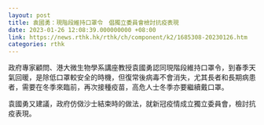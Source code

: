 ```yaml
---
layout: post
title: 袁國勇：現階段維持口罩令　倡獨立委員會檢討抗疫表現
date: 2023-01-26 12:08:39.000000000 +08:00
link: https://news.rthk.hk/rthk/ch/component/k2/1685308-20230126.htm
categories: rthk
---
```


政府專家顧問、港大微生物學系講座教授袁國勇認同現階段維持口罩令，到春季天氣回暖，是除低口罩較安全的時機，但復常後病毒不會消失，尤其長者和長期病患者，需要在冬季來臨前，再次接種疫苗，高危人士冬季亦要繼續戴口罩。

袁國勇又建議，政府仿傚沙士結束時的做法，就新冠疫情成立獨立委員會，檢討抗疫表現。
